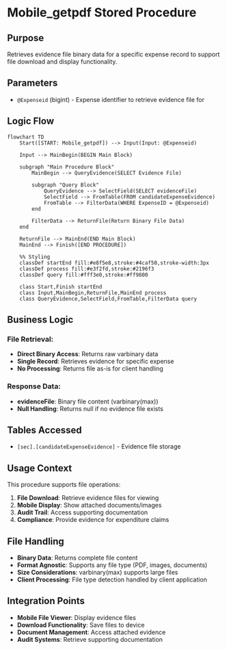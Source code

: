 # Mobile_getpdf Stored Procedure

## Purpose
Retrieves evidence file binary data for a specific expense record to support file download and display functionality.

## Parameters
- `@Expenseid` (bigint) - Expense identifier to retrieve evidence file for

## Logic Flow

```mermaid
flowchart TD
    Start([START: Mobile_getpdf]) --> Input(Input: @Expenseid)
    
    Input --> MainBegin(BEGIN Main Block)
    
    subgraph "Main Procedure Block"
        MainBegin --> QueryEvidence(SELECT Evidence File)
        
        subgraph "Query Block"
            QueryEvidence --> SelectField(SELECT evidenceFile)
            SelectField --> FromTable(FROM candidateExpenseEvidence)
            FromTable --> FilterData(WHERE ExpenseID = @Expenseid)
        end
        
        FilterData --> ReturnFile(Return Binary File Data)
    end
    
    ReturnFile --> MainEnd(END Main Block)
    MainEnd --> Finish([END PROCEDURE])

    %% Styling
    classDef startEnd fill:#e8f5e8,stroke:#4caf50,stroke-width:3px
    classDef process fill:#e3f2fd,stroke:#2196f3
    classDef query fill:#fff3e0,stroke:#ff9800
    
    class Start,Finish startEnd
    class Input,MainBegin,ReturnFile,MainEnd process
    class QueryEvidence,SelectField,FromTable,FilterData query
```

## Business Logic

### File Retrieval:
- **Direct Binary Access**: Returns raw varbinary data
- **Single Record**: Retrieves evidence for specific expense
- **No Processing**: Returns file as-is for client handling

### Response Data:
- **evidenceFile**: Binary file content (varbinary(max))
- **Null Handling**: Returns null if no evidence file exists

## Tables Accessed
- `[sec].[candidateExpenseEvidence]` - Evidence file storage

## Usage Context
This procedure supports file operations:
1. **File Download**: Retrieve evidence files for viewing
2. **Mobile Display**: Show attached documents/images
3. **Audit Trail**: Access supporting documentation
4. **Compliance**: Provide evidence for expenditure claims

## File Handling
- **Binary Data**: Returns complete file content
- **Format Agnostic**: Supports any file type (PDF, images, documents)
- **Size Considerations**: varbinary(max) supports large files
- **Client Processing**: File type detection handled by client application

## Integration Points
- **Mobile File Viewer**: Display evidence files
- **Download Functionality**: Save files to device
- **Document Management**: Access attached evidence
- **Audit Systems**: Retrieve supporting documentation
